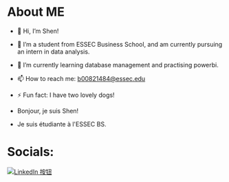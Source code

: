 # About ME 


- 👋 Hi, I’m Shen!
- 👀 I’m a student from ESSEC Business School, and am currently pursuing an intern in data analysis.
- 🌱 I’m currently learning database management and practising powerbi.
- 📫 How to reach me: b00821484@essec.edu
- ⚡ Fun fact: I have two lovely dogs!

- Bonjour, je suis Shen!
- Je suis étudiante à l'ESSEC BS.

# Socials:
[![LinkedIn 按钮](https://upload.wikimedia.org/wikipedia/commons/0/01/LinkedIn_Logo.svg)](https://www.linkedin.com/in/shen-zhou-596a80271)
<!---
Shen21484/Shen21484 is a ✨ special ✨ repository because its `README.md` (this file) appears on your GitHub profile.
You can click the Preview link to take a look at your changes.
--->
